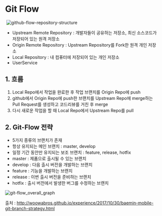 # Git Flow

​	![github-flow-repository-structure](http://woowabros.github.io/img/2017-10-30/github-flow_repository_structure.png)

* Upstream Remote Repository : 개발자들이 공유하는 저장소, 최신 소스코드가 저장되어 있는 원격 저장소
* Origin Remote Repository : Upstream Repository를 Fork한 원격 개인 저장소
* Local Repository : 내 컴퓨터에 저장되어 있는 개인 저장소
* UserService

## 1. 흐름

1. Local Repo에서 작업을 완료한 후 작업 브랜치를 Origin Repo에 push
2. github에서 Origin Repo에 push한 브랜치를 Upstream Repo에 merge하는 Pull Request를 생성하고 코드리뷰를 거친 후 merge
3. 다시 새로운 작업을 할 때 Local Repo에서 Upstream Repo를 pull

## 2. Git-Flow 전략

* 5가지 종류의 브랜치가 존재
* 항상 유지되는 메인 브랜치 : master, develop
* 일정 기간 동안만 유지되는 보조 브랜치 : feature, release, hotfix
* master : 제품으로 출시될 수 있는 브랜치
* develop : 다음 출시 버전을 개발하는 브랜치
* feature : 기능을 개발하는 브랜치
* release : 이번 출시 버전을 준비하는 브랜치
* hotfix : 출시 버전에서 발생한 버그를 수정하는 브랜치

![git-flow_overall_graph](http://woowabros.github.io/img/2017-10-30/git-flow_overall_graph.png)

출처 : http://woowabros.github.io/experience/2017/10/30/baemin-mobile-git-branch-strategy.html